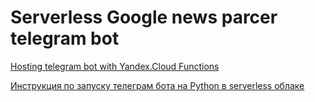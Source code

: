 # Serverless Google news parcer telegram bot
[Hosting telegram bot with Yandex.Cloud Functions](https://cloud.yandex.ru/docs/functions/tutorials/telegram-bot-serverless)

[Инструкция по запуску телеграм бота на Python в serverless облаке](https://drive.google.com/file/d/105-Re35ffaCWlBhB5gYzyqkglajR5hP7/view?usp=sharing)
